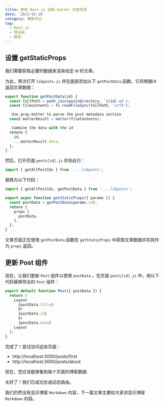 ```yaml
---
title: 使用 Next.js 读取 matter 文章信息
date: '2023-03-29'
category: 博客日记
tag:
  - Next.js
  - 预渲染
  - 静态
---
```


## 设置 getStaticProps

我们需要获取必要的数据来渲染给定 id 的文章。

为此，再次打开 `libposts.js` 并在底部添加以下 `getPostData` 函数。它将根据id返回文章数据：

```js
export function getPostData(id) {
  const fullPath = path.join(postsDirectory, `${id}.md`);
  const fileContents = fs.readFileSync(fullPath, 'utf8');

   Use gray-matter to parse the post metadata section
  const matterResult = matter(fileContents);

   Combine the data with the id
  return {
    id,
    ...matterResult.data,
  };
}
```

然后，打开页面 `posts[id].js` 并将此行：

```js
import { getAllPostIds } from '....libposts';
```

替换为以下代码：

```js
import { getAllPostIds, getPostData } from '....libposts';

export async function getStaticProps({ params }) {
  const postData = getPostData(params.id);
  return {
    props {
      postData,
    },
  };
}
```

文章页面正在使用 `getPostData` 函数在 `getStaticProps` 中获取文章数据并将其作为 `props` 返回。

## 更新 Post 组件

现在，让我们更新 `Post` 组件以使用 `postData` 。在页面 `posts[id].js` 中，用以下代码替换导出的 `Post` 组件：

```jsx
export default function Post({ postData }) {
  return (
    Layout
      {postData.title}
      br 
      {postData.id}
      br 
      {postData.date}
    Layout
  );
}
```

完成了！尝试访问这些页面：

- http://localhost:3000/posts/first
- http://localhost:3000/posts/about

现在，您应该能够看到每个页面的博客数据.

太好了！我们已成功生成动态路由。

我们仍然没有显示博客 `Markdown` 内容，下一篇文章主要给大家讲显示博客 `Markdown` 内容。